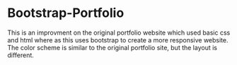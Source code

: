 # Bootstrap-Portfolio

This is an improvment on the original portfolio website which used basic css and html where as this uses bootstrap to create a more responsive website. The color scheme is similar to the original portfolio site, but the layout is different.